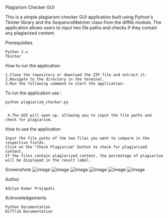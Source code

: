 Plagiarism Checker GUI

This is a simple plagiarism checker GUI application built using Python's Tkinter library and the SequenceMatcher class from the difflib module. The application allows users to input two file paths and checks if they contain any plagiarized content.

Prerequisites

    Python 3.x
    Tkinter

How to run the application

    1.Clone the repository or download the ZIP file and extract it.
    2.Navigate to the directory in the terminal.
    3.Run the following command to start the application:
   
To run the application use :

    python plagiarism_checker.py
    
    
     4.The GUI will open up, allowing you to input the file paths and check for plagiarism.
     
How to use the application

    Input the file paths of the two files you want to compare in the respective fields.
    Click on the "Check Plagiarism" button to check for plagiarized content.
    If the files contain plagiarized content, the percentage of plagiarism will be displayed in the result label.

Screenshots
    ![image](https://user-images.githubusercontent.com/103834315/230703519-a0d556cb-f9cc-49f3-9dd1-1e7c07c78115.png)
    ![image](https://user-images.githubusercontent.com/103834315/230703535-4ca717f8-c4ce-4373-ad5b-59272ae54ef6.png)
    ![image](https://user-images.githubusercontent.com/103834315/230703553-9f9d8f6f-e53b-4ebb-92ff-2db31b75eae4.png)
    ![image](https://user-images.githubusercontent.com/103834315/230703577-8f0e0e8c-e779-4427-9d8a-46846d044c10.png)
    ![image](https://user-images.githubusercontent.com/103834315/230703635-a61746f7-c831-4d66-b860-726cccc3ba46.png)
    ![image](https://user-images.githubusercontent.com/103834315/230703625-c4468040-93cb-48b7-a113-4b13d5d90338.png)


Author

    Aditya Kumar Prajapati

Acknowledgements

    Python Documentation
    Difflib Documentation
